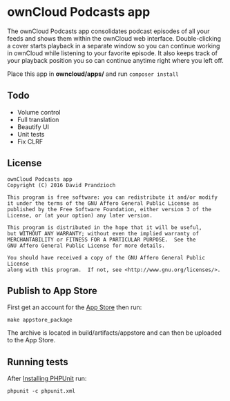 # ownCloud Podcasts app

The ownCloud Podcasts app consolidates podcast episodes of all your feeds and shows them within the ownCloud web
interface. Double-clicking a cover starts playback in a separate window so you can continue working in ownCloud while
listening to your favorite episode. It also keeps track of your playback position you so can continue anytime right
where you left off.

Place this app in **owncloud/apps/** and run `composer install`

## Todo

* Volume control
* Full translation
* Beautify UI
* Unit tests
* Fix CLRF

## License

```
ownCloud Podcasts app
Copyright (C) 2016 David Prandzioch

This program is free software: you can redistribute it and/or modify
it under the terms of the GNU Affero General Public License as
published by the Free Software Foundation, either version 3 of the
License, or (at your option) any later version.

This program is distributed in the hope that it will be useful,
but WITHOUT ANY WARRANTY; without even the implied warranty of
MERCHANTABILITY or FITNESS FOR A PARTICULAR PURPOSE.  See the
GNU Affero General Public License for more details.

You should have received a copy of the GNU Affero General Public License
along with this program.  If not, see <http://www.gnu.org/licenses/>.
```

## Publish to App Store

First get an account for the [App Store](http://apps.owncloud.com/) then run:

    make appstore_package

The archive is located in build/artifacts/appstore and can then be uploaded to the App Store.

## Running tests
After [Installing PHPUnit](http://phpunit.de/getting-started.html) run:

    phpunit -c phpunit.xml
